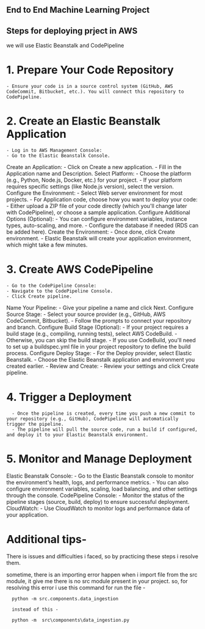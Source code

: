 ## End to End Machine Learning Project


## Steps for deploying prject in AWS

we will use Elastic Beanstalk and CodePipeline


# 1. Prepare Your Code Repository
    - Ensure your code is in a source control system (GitHub, AWS CodeCommit, Bitbucket, etc.). You will connect this repository to CodePipeline.
# 2. Create an Elastic Beanstalk Application
    - Log in to AWS Management Console:
    - Go to the Elastic Beanstalk Console.
  Create an Application:
    - Click on Create a new application.
    - Fill in the Application name and Description.
  Select Platform:
    - Choose the platform (e.g., Python, Node.js, Docker, etc.) for your project.
    - If your platform requires specific settings (like Node.js version), select the version.
  Configure the Environment:
    - Select Web server environment for most projects.
    - For Application code, choose how you want to deploy your code:
    - Either upload a ZIP file of your code directly (which you'll change later with CodePipeline), or choose a sample application.
  Configure Additional Options (Optional):
    - You can configure environment variables, instance types, auto-scaling, and more.
    - Configure the database if needed (RDS can be added here).
  Create the Environment:
    - Once done, click Create environment.
    - Elastic Beanstalk will create your application environment, which might take a few minutes.
# 3. Create AWS CodePipeline
    - Go to the CodePipeline Console:
    - Navigate to the CodePipeline Console.
    - Click Create pipeline.
  Name Your Pipeline:
    - Give your pipeline a name and click Next.
  Configure Source Stage:
     - Select your source provider (e.g., GitHub, AWS CodeCommit, Bitbucket).
     - Follow the prompts to connect your repository and branch.
  Configure Build Stage (Optional):
     - If your project requires a build stage (e.g., compiling, running tests), select AWS CodeBuild.
      -Otherwise, you can skip the build stage.
     - If you use CodeBuild, you'll need to set up a buildspec.yml file in your project repository to define the build process.
  Configure Deploy Stage:
     - For the Deploy provider, select Elastic Beanstalk.
     - Choose the Elastic Beanstalk application and environment you created earlier.
     - Review and Create:
     - Review your settings and click Create pipeline.
# 4. Trigger a Deployment
      - Once the pipeline is created, every time you push a new commit to your repository (e.g., GitHub), CodePipeline will automatically trigger the pipeline.
      - The pipeline will pull the source code, run a build if configured, and deploy it to your Elastic Beanstalk environment.
# 5. Monitor and Manage Deployment
   Elastic Beanstalk Console:
     - Go to the Elastic Beanstalk console to monitor the environment's health, logs, and performance metrics.
     - You can also configure environment variables, scaling, load balancing, and other settings through the console.
   CodePipeline Console:
      - Monitor the status of the pipeline stages (source, build, deploy) to ensure successful deployment.
  CloudWatch:
      - Use CloudWatch to monitor logs and performance data of your application.







# Additional tips-

There is issues and difficulties i faced, so by practicing these steps i resolve them.

sometime, there is an importing error happen when i import file from the src module, it give me there is no src module present in your project.
so, for resolving this error i use this command for run the file - 

      python -m src.components.data_ingestion
      
      instead of this -
    
      python -m  src\components\data_ingestion.py